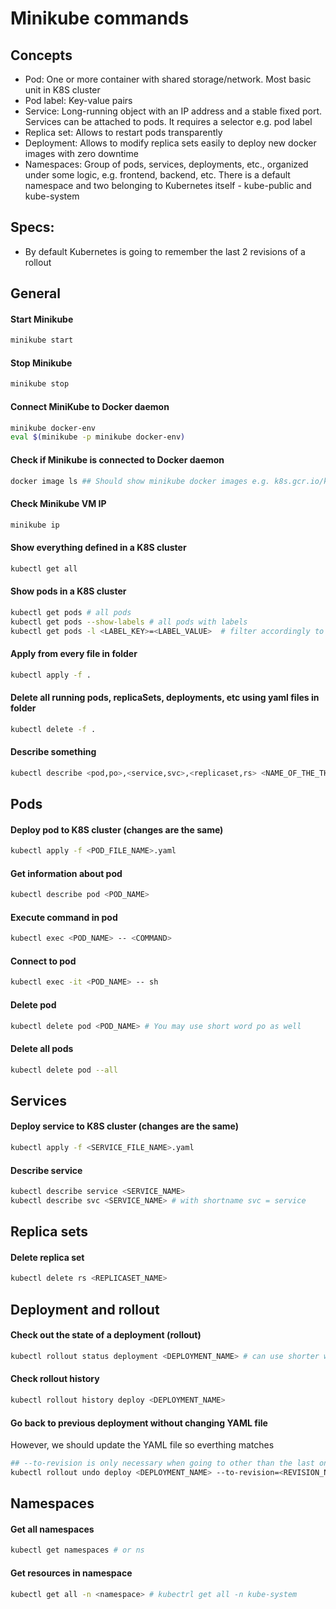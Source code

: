 # Minikube commands

## Concepts

* Pod: One or more container with shared storage/network. Most basic unit in K8S cluster
* Pod label: Key-value pairs
* Service: Long-running object with an IP address and a stable fixed port. Services can be attached to pods. It requires a selector e.g. pod label
* Replica set: Allows to restart pods transparently
* Deployment: Allows to modify replica sets easily to deploy new docker images with zero downtime
* Namespaces: Group of pods, services, deployments, etc., organized under some logic, e.g. frontend, backend, etc. There is a default namespace and two belonging to Kubernetes itself - kube-public and kube-system

## Specs:

* By default Kubernetes is going to remember the last 2 revisions of a rollout

## General

#### Start Minikube

```bash
minikube start
```

#### Stop Minikube

```bash
minikube stop
```

#### Connect MiniKube to Docker daemon

```bash
minikube docker-env
eval $(minikube -p minikube docker-env)
```

#### Check if Minikube is connected to Docker daemon

```bash
docker image ls ## Should show minikube docker images e.g. k8s.gcr.io/kube-apiserver
```

#### Check Minikube VM IP

```bash
minikube ip
```

#### Show everything defined in a K8S cluster

```bash
kubectl get all
```

#### Show pods in a K8S cluster

```bash
kubectl get pods # all pods
kubectl get pods --show-labels # all pods with labels
kubectl get pods -l <LABEL_KEY>=<LABEL_VALUE>  # filter accordingly to labels
```

#### Apply from every file in folder

```bash
kubectl apply -f .
```

#### Delete all running pods, replicaSets, deployments, etc using yaml files in folder

```bash
kubectl delete -f .
```

#### Describe something

```bash
kubectl describe <pod,po>,<service,svc>,<replicaset,rs> <NAME_OF_THE_THING>
```

## Pods

#### Deploy pod to K8S cluster (changes are the same)

```bash
kubectl apply -f <POD_FILE_NAME>.yaml
```

#### Get information about pod

```bash
kubectl describe pod <POD_NAME>
```

#### Execute command in pod

```bash
kubectl exec <POD_NAME> -- <COMMAND>
```

#### Connect to pod

```bash
kubectl exec -it <POD_NAME> -- sh
```

#### Delete pod

```bash
kubectl delete pod <POD_NAME> # You may use short word po as well
```

#### Delete all pods

```bash
kubectl delete pod --all
```

## Services

#### Deploy service to K8S cluster (changes are the same)

```bash
kubectl apply -f <SERVICE_FILE_NAME>.yaml
```

#### Describe service

```bash
kubectl describe service <SERVICE_NAME>
kubectl describe svc <SERVICE_NAME> # with shortname svc = service
```

## Replica sets

#### Delete replica set

```bash
kubectl delete rs <REPLICASET_NAME> 
```

## Deployment and rollout

#### Check out the state of a deployment (rollout)

```bash
kubectl rollout status deployment <DEPLOYMENT_NAME> # can use shorter word deploy as well
```

#### Check rollout history 

```bash
kubectl rollout history deploy <DEPLOYMENT_NAME> 
```

#### Go back to previous deployment without changing YAML file

However, we should update the YAML file so everthing matches

```bash
## --to-revision is only necessary when going to other than the last one 
kubectl rollout undo deploy <DEPLOYMENT_NAME> --to-revision=<REVISION_NUMBER>
```

## Namespaces

#### Get all namespaces

```bash
kubectl get namespaces # or ns
```

#### Get resources in namespace

```bash
kubectl get all -n <namespace> # kubectrl get all -n kube-system
```
